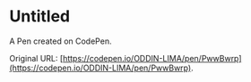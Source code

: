 # Untitled

A Pen created on CodePen.

Original URL: [https://codepen.io/ODDIN-LIMA/pen/PwwBwrp](https://codepen.io/ODDIN-LIMA/pen/PwwBwrp).

